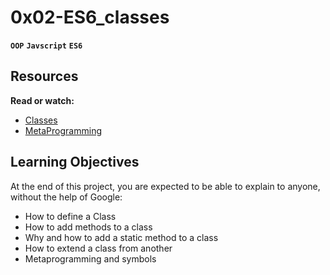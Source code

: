 # 0x02-ES6_classes
**`OOP`** **`Javscript`** **`ES6`**

## Resources
**Read or watch:**

- [Classes](https://intranet.alxswe.com/rltoken/ke2dSL31JbpAUBW0qWE9WA)
- [MetaProgramming](https://intranet.alxswe.com/rltoken/6OgF5QGbYclp_cwATfq-0g)


## Learning Objectives

At the end of this project, you are expected to be able to explain to anyone, without the help of Google:

- How to define a Class
- How to add methods to a class
- Why and how to add a static method to a class
- How to extend a class from another
- Metaprogramming and symbols
